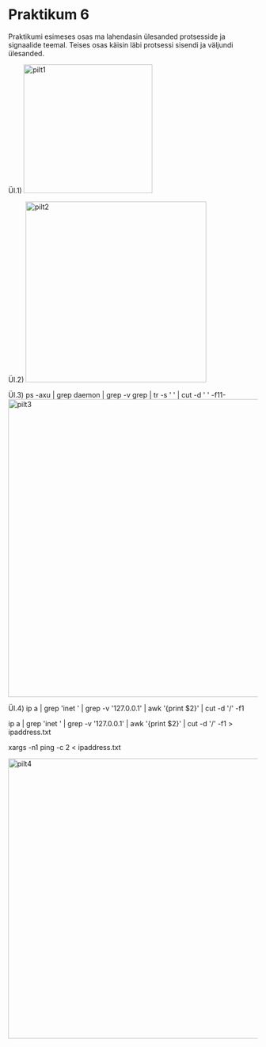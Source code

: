 # Praktikum 6

Praktikumi esimeses osas ma lahendasin ülesanded protsesside ja signaalide teemal. Teises osas käisin läbi protsessi sisendi ja väljundi ülesanded.

Ül.1)
<img width="260" alt="pilt1" src="https://github.com/user-attachments/assets/5023c512-805a-4f41-b1b2-745f261cf471">

Ül.2)
<img width="365" alt="pilt2" src="https://github.com/user-attachments/assets/2c57a57a-cace-40b6-9003-04358345e8d8">

Ül.3) ps -axu | grep daemon | grep -v grep | tr -s ' ' | cut -d ' ' -f11-
<img width="602" alt="pilt3" src="https://github.com/user-attachments/assets/aaa56e50-3a82-443c-a722-611479450364">

Ül.4) ip a | grep 'inet ' | grep -v '127.0.0.1' | awk '{print $2}' | cut -d '/' -f1 

ip a | grep 'inet ' | grep -v '127.0.0.1' | awk '{print $2}' | cut -d '/' -f1 > ipaddress.txt

xargs -n1 ping -c 2 < ipaddress.txt

<img width="566" alt="pilt4" src="https://github.com/user-attachments/assets/7b82255d-c966-42a6-8f45-45d40a442679">
